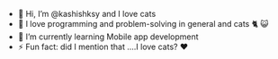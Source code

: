 - 👋 Hi, I’m @kashishksy and I love cats
- 👀 I love programming and problem-solving in general and cats 🐈 😺 
- 🌱 I’m currently learning Mobile app development 
- ⚡ Fun fact: did I mention that ....I love cats? ❤️

<!---
kashishksy/kashishksy is a ✨ special ✨ repository because its `README.md` (this file) appears on your GitHub profile.
You can click the Preview link to take a look at your changes.
--->
